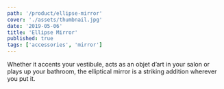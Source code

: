 ```yaml
---
path: '/product/ellipse-mirror'
cover: './assets/thumbnail.jpg'
date: '2019-05-06'
title: 'Ellipse Mirror'
published: true
tags: ['accessories', 'mirror']
---
```

Whether it accents your vestibule, acts as an objet d’art in your salon or plays up your bathroom, the elliptical mirror is a striking addition wherever you put it.
